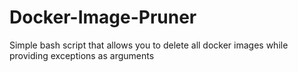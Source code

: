 # Docker-Image-Pruner
Simple bash script that allows you to delete all docker images while providing exceptions as arguments

